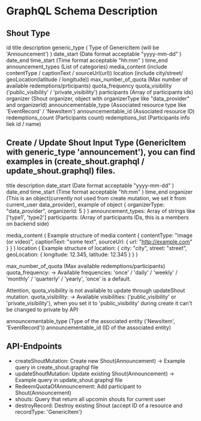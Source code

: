 # GraphQL Schema Description


## Shout Type

id
title
description
generic_type ( Type of GenericItem (will be 'Announcement') )
date_start (Date format acceptable "yyyy-mm-dd" )
date_end
time_start (Time format acceptable "hh:mm" )
time_end
announcement_types (List of categories)
media_content (include contentType / captionText / sourceUrl(url))
location (include city/street/ geoLocation(latitude / longitude))
max_number_of_quota (Max number of available redemptions/prticipants)
quota_frequency
quota_visibility ('public_visibility' / 'private_visibility')
participants (Array of participants ids)
organizer (Shout organizer, object with organizerType like "data_provider" and organizerId)
announcementable_type (Associated resource type like 'EventRecord' / 'NewsItem')
announcementable_id (Associated resource ID)
redemptions_count (Participants count)
redemptions_list (Participants info liek id / name)



## Create / Update Shout Input Type (GenericItem with generic_type 'announcement'), you can find examples in (create_shout.graphql / update_shout.graphql) files.

title
description
date_start (Date format acceptable "yyyy-mm-dd" )
date_end
time_start (Time format acceptable "hh:mm" )
time_end
organizer (This is an object(currently not used from create mutation, we set it from current_user data_provider), example of object { organizerType: "data_provider", organizerId: 5 } )
announcement_types: Array of strings like ['type1', 'type2']
participants: (Array of participants IDs, this is a members on backend side)

media_content ( Example structure of media content { contentType: "image (or video)", captionText: "some text", sourceUrl: { url: "http://example.com" } } )
location ( Example structure of location: { city: "city", street: "street", geoLocation: { longitude: 12.345, latitude: 12.345 } } )

max_number_of_quota (Max available redemptions/participants)
quota_frequency: -> Available frequencies: 'once' / 'daily' / 'weekly' / 'monthly' / 'quarterly' / 'yearly', 'once' is a default.

Attention, quota_visibility is not available to update through updateShout mutation.
quota_visibility: -> Available visibilities: ('public_visibility' or 'private_visibility'), when you set it to 'public_visibility' during create it can't be changed to private by API

announcementable_type (Type of the associated entity ('NewsItem', 'EventRecord'))
announcementable_id (ID of the associated entity)


## API-Endpoints

- createShoutMutation: Create new Shout(Announcement) -> Example query in create_shout.graphql file
- updateShoutMutation: Update existing Shout(Announcement) -> Example query in update_shout.graphql file
- RedeemQuotaOfAnnouncement: Add participant to Shout(Announcement)
- shouts: Query that return all upcomin shouts for current user
- destroyRecord: Destroy existing Shout (accept ID of a resource and recordType: 'GenericItem')